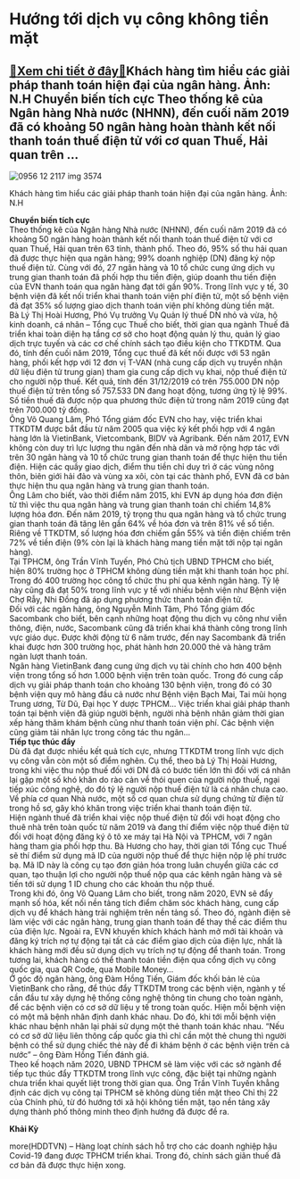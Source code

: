Hướng tới dịch vụ công không tiền mặt
=====================================

[:gift:Xem chi tiết ở đây:gift:](https://hddtvn.com/huong-toi-dich-vu-cong-khong-tien-mat/)Khách hàng tìm hiểu các giải pháp thanh toán hiện đại của ngân hàng. Ảnh: N.H Chuyển biến tích cực Theo thống kê của Ngân hàng Nhà nước (NHNN), đến cuối năm 2019 đã có khoảng 50 ngân hàng hoàn thành kết nối thanh toán thuế điện tử với cơ quan Thuế, Hải quan trên …
------------------------------------------------------------------------------------------------------------------------------------------------------------------------------------------------------------------------------------------------------------------------





![0956 12 2117 img 3574](https://haiquanonline.com.vn/stores/news_dataimages/anhntp/062020/25/16/in_article/0956_12-_2117_IMG_3574.jpg?rt=20200626134255 "Hướng tới dịch vụ công không tiền mặt")


Khách hàng tìm hiểu các giải pháp thanh toán hiện đại của ngân hàng. Ảnh: N.H



**Chuyển biến tích cực**  
 Theo thống kê của Ngân hàng Nhà nước (NHNN), đến cuối năm 2019 đã có khoảng 50 ngân hàng hoàn thành kết nối thanh toán thuế điện tử với cơ quan Thuế, Hải quan trên 63 tỉnh, thành phố. Theo đó, 95% số thu hải quan đã được thực hiện qua ngân hàng; 99% doanh nghiệp (DN) đăng ký nộp thuế điện tử. Cùng với đó, 27 ngân hàng và 10 tổ chức cung ứng dịch vụ trung gian thanh toán đã phối hợp thu tiền điện, giúp doanh thu tiền điện của EVN thanh toán qua ngân hàng đạt tới gần 90%. Trong lĩnh vực y tế, 30 bệnh viện đã kết nối triển khai thanh toán viện phí điện tử, một số bệnh viện đã đạt 35% số lượng giao dịch thanh toán viện phí không dùng tiền mặt.  
 Bà Lý Thị Hoài Hương, Phó Vụ trưởng Vụ Quản lý thuế DN nhỏ và vừa, hộ kinh doanh, cá nhân – Tổng cục Thuế cho biết, thời gian qua ngành Thuế đã triển khai toàn diện hạ tầng cơ sở cho hoạt động quản lý thu, quản lý giao dịch trực tuyến và các cơ chế chính sách tạo điều kiện cho TTKDTM. Qua đó, tính đến cuối năm 2019, Tổng cục thuế đã kết nối được với 53 ngân hàng, phối kết hợp với 12 đơn vị T-VAN (nhà cung cấp dịch vụ truyền nhận dữ liệu điện tử trung gian) tham gia cung cấp dịch vụ khai, nộp thuế điện tử cho người nộp thuế. Kết quả, tính đến 31/12/2019 có trên 755.000 DN nộp thuế điện tử trên tổng số 757.533 DN đang hoạt động, tương ứng tỷ lệ 99%. Số tiền thuế đã được nộp qua phương thức điện tử trong năm 2019 cũng đạt trên 700.000 tỷ đồng.  
 Ông Võ Quang Lâm, Phó Tổng giám đốc EVN cho hay, việc triển khai TTKDTM được bắt đầu từ năm 2005 qua việc ký kết phối hợp với 4 ngân hàng lớn là VietinBank, Vietcombank, BIDV và Agribank. Đến năm 2017, EVN không còn duy trì lực lượng thu ngân đến nhà dân và mở rộng hợp tác với trên 30 ngân hàng và 10 tổ chức trung gian thanh toán để thực hiện thu tiền điện. Hiện các quầy giao dịch, điểm thu tiền chỉ duy trì ở các vùng nông thôn, biên giới hải đảo và vùng xa xôi, còn tại các thành phố, EVN đã cơ bản thực hiện thu qua ngân hàng và trung gian thanh toán.  
 Ông Lâm cho biết, vào thời điểm năm 2015, khi EVN áp dụng hóa đơn điện tử thì việc thu qua ngân hàng và trung gian thanh toán chỉ chiếm 14,8% lượng hóa đơn. Đến năm 2019, tỷ trọng thu qua ngân hàng và tổ chức trung gian thanh toán đã tăng lên gần 64% về hóa đơn và trên 81% về số tiền. Riêng về TTKDTM, số lượng hóa đơn chiếm gần 55% và tiền điện chiếm trên 72% về tiền điện (9% còn lại là khách hàng mang tiền mặt tới nộp tại ngân hàng).  
 Tại TPHCM, ông Trần Vĩnh Tuyến, Phó Chủ tịch UBND TPHCM cho biết, hiện 80% trường học ở TPHCM không dùng tiền mặt khi thanh toán học phí. Trong đó 400 trường học công tổ chức thu phí qua kênh ngân hàng. Tỷ lệ này cũng đã đạt 50% trong lĩnh vực y tế với nhiều bệnh viện như Bệnh viện Chợ Rẫy, Nhi Đồng đã áp dụng phương thức thanh toán điện tử.  
 Đối với các ngân hàng, ông Nguyễn Minh Tâm, Phó Tổng giám đốc Sacombank cho biết, bên cạnh những hoạt động thu dịch vụ công như viễn thông, điện, nước, Sacombank cũng đã triển khai khá thành công trong lĩnh vực giáo dục. Được khởi động từ 6 năm trước, đến nay Sacombank đã triển khai được hơn 300 trường học, phát hành hơn 20.000 thẻ và hàng trăm ngàn lượt thanh toán.  
 Ngân hàng VietinBank đang cung ứng dịch vụ tài chính cho hơn 400 bệnh viện trong tổng số hơn 1.000 bệnh viện trên toàn quốc. Trong đó cung cấp dịch vụ giải pháp thanh toán cho khoảng 130 bệnh viện, trong đó có 30 bệnh viện quy mô hàng đầu cả nước như Bệnh viện Bạch Mai, Tai mũi họng Trung ương, Từ Dũ, Đại học Y dược TPHCM… Việc triển khai giải pháp thanh toán tại bệnh viện đã giúp người bệnh, người nhà bệnh nhân giảm thời gian xếp hàng thăm khám bệnh cũng như thanh toán viện phí. Các bệnh viện cũng giảm tải nhân lực trong công tác thu ngân…  
 **Tiếp tục thúc đẩy**  
 Dù đã đạt được nhiều kết quả tích cực, nhưng TTKDTM trong lĩnh vực dịch vụ công vẫn còn một số điểm nghẽn. Cụ thể, theo bà Lý Thị Hoài Hương, trong khi việc thu nộp thuế đối với DN đã có bước tiến lớn thì đối với cá nhân lại gặp một số khó khăn do rào cản về thói quen của người nộp thuế, ngại tiếp xúc công nghệ, do đó tỷ lệ người nộp thuế điện tử là cá nhân chưa cao. Về phía cơ quan Nhà nước, một số cơ quan chưa sử dụng chứng từ điện tử trong hồ sơ, gây khó khăn trong việc triển khai thanh toán điện tử.  
 Hiện ngành thuế đã triển khai việc nộp thuế điện tử đối với hoạt động cho thuê nhà trên toàn quốc từ năm 2019 và đang thí điểm việc nộp thuế điện tử đối với hoạt động đăng ký ô tô xe máy tại Hà Nội và TPHCM, với 7 ngân hàng tham gia phối hợp thu. Bà Hương cho hay, thời gian tới Tổng cục Thuế sẽ thí điểm sử dụng mã ID của người nộp thuế để thực hiện nộp lệ phí trước bạ. Mã ID này là công cụ tạo đơn giản hóa trong luân chuyển giữa các cơ quan, tạo thuận lợi cho người nộp thuế nộp qua các kênh ngân hàng và sẽ tiến tới sử dụng 1 ID chung cho các khoản thu nộp thuế.  
 Trong khi đó, ông Võ Quang Lâm cho biết, trong năm 2020, EVN sẽ đẩy mạnh số hóa, kết nối nền tảng tích điểm chăm sóc khách hàng, cung cấp dịch vụ để khách hàng trải nghiệm trên nền tảng số. Theo đó, ngành điện sẽ làm việc với các ngân hàng, trung gian thanh toán để thay thế các điểm thu của điện lực. Ngoài ra, EVN khuyến khích khách hành mở mới tài khoản và đăng ký trích nợ tự động tại tất cả các điểm giao dịch của điện lực, nhất là khách hàng mới đều sử dụng dịch vụ trích nợ tự động để thanh toán. Trong tương lai, khách hàng có thể thanh toán tiền điện qua cổng dịch vụ công quốc gia, qua QR Code, qua Mobile Money…  
 Ở góc độ ngân hàng, ông Đàm Hồng Tiến, Giám đốc khối bản lẻ của VietinBank cho rằng, để thúc đẩy TTKDTM trong các bệnh viện, ngành y tế cần đầu tư xây dựng hệ thống công nghệ thông tin chung cho toàn ngành, để các bệnh viện có cơ sở dữ liệu y tế trong toàn quốc. Hiện mỗi bệnh viện có một mã bệnh nhân định danh khác nhau. Do đó, khi tới mỗi bệnh viện khác nhau bệnh nhân lại phải sử dụng một thẻ thanh toán khác nhau. “Nếu có cơ sở dữ liệu liên thông cấp quốc gia thì chỉ cần một thẻ chung thì người bệnh có thể sử dụng chiếc thẻ này để đi khám bệnh ở các bệnh viện trên cả nước” – ông Đàm Hồng Tiến đánh giá.  
 Theo kế hoạch năm 2020, UBND TPHCM sẽ làm việc với các sở ngành để tiếp tục thúc đẩy TTKDTM trong lĩnh vực công, đặc biệt tại những ngành chưa triển khai quyết liệt trong thời gian qua. Ông Trần Vĩnh Tuyến khẳng định các dịch vụ công tại TPHCM sẽ không dùng tiền mặt theo Chỉ thị 22 của Chính phủ, từ đó hướng tới xã hội không tiền mặt, tạo nền tảng xây dựng thành phố thông minh theo định hướng đã được đề ra. 




**Khải Kỳ**



more(HDDTVN) – Hàng loạt chính sách hỗ trợ cho các doanh nghiệp hậu Covid-19 đang được TPHCM triển khai. Trong đó, chính sách giãn thuế đã cơ bản đã được thực hiện xong.


